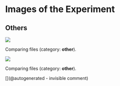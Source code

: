 # Images of the Experiment

## Others

![](/include/20180417a/details.jpg)

Comparing files (category: __other__).

![](/include/20180417a/comparing.jpg)

Comparing files (category: __other__).



[](@autogenerated - invisible comment)